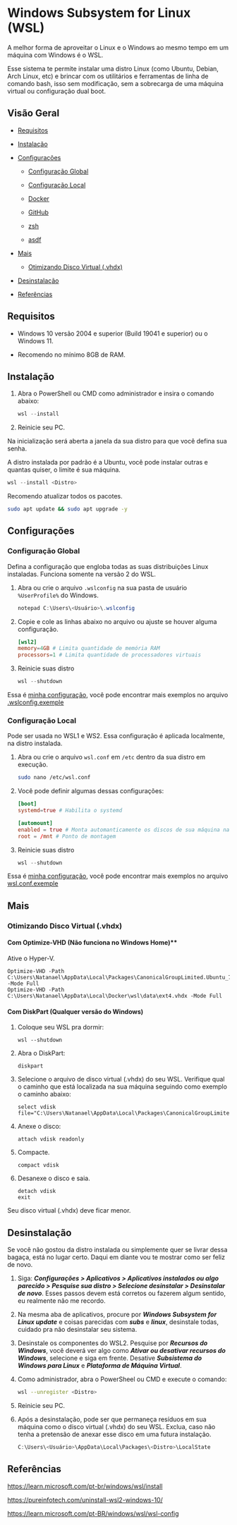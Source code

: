 # Windows Subsystem for Linux (WSL)

A melhor forma de aproveitar o Linux e o Windows ao mesmo tempo em um máquina com Windows é o WSL.

Esse sistema te permite instalar uma distro Linux (como Ubuntu, Debian, Arch Linux, etc) e brincar com os utilitários e ferramentas de linha de comando bash, isso sem modificação, sem a sobrecarga de uma máquina virtual ou configuração dual boot.

## Visão Geral

- [Requisitos](#requisitos)

- [Instalação](#instalação)

- [Configurações](#configurações)

  - [Configuração Global](#configuração-global)

  - [Configuração Local](#configuração-local)

  - [Docker](/docker.md)

  - [GitHub](/github.md)

  - [zsh](/zhs.md)

  - [asdf](/asdf.md)

- [Mais](#mais)

  - [Otimizando Disco Virtual (.vhdx)](#otimizando-disco-virtual-vhdx)

- [Desinstalação](#desinstalação)

- [Referências](#referências)

## Requisitos

- Windows 10 versão 2004 e superior (Build 19041 e superior) ou o Windows 11.

- Recomendo no mínimo 8GB de RAM.

## Instalação

1. Abra o PowerShell ou CMD como administrador e insira o comando abaixo:

    ```powershell
    wsl --install
    ```

2. Reinicie seu PC.

Na inicialização será aberta a janela da sua distro para que você defina sua senha.

A distro instalada por padrão é a Ubuntu, você pode instalar outras e quantas quiser, o limite é sua máquina.

```powershell
wsl --install <Distro>
```

Recomendo atualizar todos os pacotes.

```sh
sudo apt update && sudo apt upgrade -y
```

## Configurações

### Configuração Global

Defina a configuração que engloba todas as suas distribuições Linux instaladas. Funciona somente na versão 2 do WSL.

1. Abra ou crie o arquivo `.wslconfig` na sua pasta de usuário `%UserProfile%` do Windows.

    ```powershell
    notepad C:\Users\<Usuário>\.wslconfig
    ```

2. Copie e cole as linhas abaixo no arquivo ou ajuste se houver alguma configuração.

    ````conf
    [wsl2]
    memory=4GB # Limita quantidade de memória RAM
    processors=1 # Limita quantidade de processadores virtuais
    ````

3. Reinicie suas distro

    ```powershell
    wsl --shutdown
    ```

Essa é [minha configuração](/config-files/.wslconfig), você pode encontrar mais exemplos no arquivo [.wslconfig.exemple](/config-files/.wslconfig.exemple)

### Configuração Local

Pode ser usada no WSL1 e WS2. Essa configuração é aplicada localmente, na distro instalada.

1. Abra ou crie o arquivo `wsl.conf` em `/etc` dentro da sua distro em execução.

    ```sh
    sudo nano /etc/wsl.conf
    ```

2. Você pode definir algumas dessas configurações:

    ```conf
    [boot]
    systemd=true # Habilita o systemd

    [automount]
    enabled = true # Monta automanticamente os discos de sua máquina na distro
    root = /mnt # Ponto de montagem
    ```

3. Reinicie suas distro

    ```powershell
    wsl --shutdown
    ```

Essa é [minha configuração](/config-files/wsl.conf), você pode encontrar mais exemplos no arquivo [wsl.conf.exemple](/config-files/wsl.conf.exemple)

## Mais

### Otimizando Disco Virtual (.vhdx)

#### Com Optimize-VHD (Não funciona no Windows Home)**

Ative o Hyper-V.

```shell
Optimize-VHD -Path C:\Users\Natanael\AppData\Local\Packages\CanonicalGroupLimited.Ubuntu_79rhkp1fndgsc\LocalState\ext4.vhdx -Mode Full
Optimize-VHD -Path C:\Users\Natanael\AppData\Local\Docker\wsl\data\ext4.vhdx -Mode Full
```

#### Com DiskPart (Qualquer versão do Windows)

1. Coloque seu WSL pra dormir:

    ```shell
    wsl --shutdown
    ```

2. Abra o DiskPart:

    ```shell
    diskpart
    ```

3. Selecione o arquivo de disco virtual (.vhdx) do seu WSL. Verifique qual o caminho que está localizada na sua máquina seguindo como exemplo o caminho abaixo:

    ```shell
    select vdisk file="C:\Users\Natanael\AppData\Local\Packages\CanonicalGroupLimited.Ubuntu_79rhkp1fndgsc\LocalState\ext4.vhdx"
    ```

4. Anexe o disco:

    ```shell
    attach vdisk readonly
    ```

5. Compacte.

    ```shell
    compact vdisk
    ```

6. Desanexe o disco e saia.

    ```shell
    detach vdisk
    exit
    ```

Seu disco virtual (.vhdx) deve ficar menor.

## Desinstalação

Se você não gostou da distro instalada ou simplemente quer se livrar dessa bagaça, está no lugar certo. Daqui em diante vou te mostrar como ser feliz de novo.

1. Siga: ***Configurações > Aplicativos > Aplicativos instalados ou algo parecido > Pesquise sua distro > Selecione desinstalar > Desinstalar de novo***. Esses passos devem está corretos ou fazerem algum sentido, eu realmente não me recordo.

2. Na mesma aba de aplicativos, procure por ***Windows Subsystem for Linux update*** e coisas parecidas com ***subs*** e ***linux***, desinstale todas, cuidado pra não desinstalar seu sistema.

3. Desinstale os componentes do WSL2. Pesquise por ***Recursos do Windows***, você deverá ver algo como ***Ativar ou desativar recursos do Windows***, selecione e siga em frente. Desative ***Subsistema do Windows para Linux*** e ***Plataforma de Máquina Virtual***.

4. Como administrador, abra o PowerSheel ou CMD e execute o comando:

    ```sh
    wsl --unregister <Distro>
    ```

5. Reinicie seu PC.

6. Após a desinstalação, pode ser que permaneça resíduos em sua máquina como o disco virtual (.vhdx) do seu WSL. Exclua, caso não tenha a pretensão de anexar esse disco em uma futura instalação.

    ```powershell
    C:\Users\<Usuário>\AppData\Local\Packages\<Distro>\LocalState
    ```

## Referências

<https://learn.microsoft.com/pt-br/windows/wsl/install>

<https://pureinfotech.com/uninstall-wsl2-windows-10/>

<https://learn.microsoft.com/pt-BR/windows/wsl/wsl-config>
